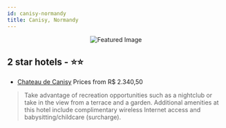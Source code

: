 ```yaml
---
id: canisy-normandy
title: Canisy, Normandy
---
```


<center><img src="https://i.travelapi.com/hotels/6000000/5220000/5218900/5218894/66d150d8_z.jpg" alt="Featured Image" /></center>


##  2 star hotels - ⭐️⭐️

-    [Chateau de Canisy](https://us.hurb.com/hotels/canisy/chateau-de-canisy-JNP-JP813048?cmp=18055) Prices from R$ 2.340,50
   > Take advantage of recreation opportunities such as a nightclub or take in the view from a terrace and a garden. Additional amenities at this hotel include complimentary wireless Internet access and babysitting/childcare (surcharge).
